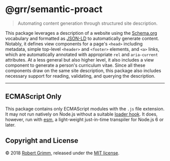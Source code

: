 # @grr/semantic-proact

> Automating content generation through structured site description.

This package leverages a description of a website using the
[Schema.org](http://schema.org) vocabulary and formatted as
[JSON-LD](https://json-ld.org) to automatically generate content. Notably, it
defines view components for a page's `<head>` including metadata, simple
top-level `<header>` and `<footer>` elements, and `<a>` links, which are
automatically annotated with appropriate `rel` and `aria-current` attributes. At
a less general but also higher level, it also includes a view component to
generate a person's curriculum vitae. Since all these components draw on the
same site description, this package also includes necessary support for reading,
validating, and querying the description.

--------------------------------------------------------------------------------

## ECMAScript Only

This package contains only ECMAScript modules with the `.js` file extension. It
may not run natively on Node.js without a suitable [loader
hook](https://nodejs.org/dist/latest-v9.x/docs/api/esm.html#esm_loader_hooks).
It does, however, run with [esm](https://github.com/standard-things/esm), a
light-weight just-in-time transpiler for Node.js 6 or later.

## Copyright and License

© 2018 [Robert Grimm](http://apparebit.com), released under the [MIT
license](LICENSE).
